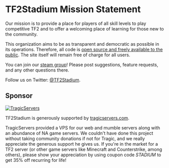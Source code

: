 # TF2Stadium Mission Statement

Our mission is to provide a place for players of all skill levels to
play competitive TF2 and to offer a welcoming place of learning for
those new to the community.

This organization aims to be as transparent and democratic as possible
in its operations. Therefore, all code is [open source and freely
available to the public](https://github.com/TF2Stadium). The site
itself will remain free of charge for all users.

You can join our [steam
group](https://steamcommunity.com/groups/TF2Stadium)! Please post
suggestions, feature requests, and any other questions there.

Follow us on Twitter: [@TF2Stadium](https://twitter.com/tf2stadium).

## Sponsor

[![TragicServers](/assets/img/logos/tragicservers.png)](https://www.tragicservers.com/link.php?id=28)

TF2Stadium is generously supported by
[tragicservers.com](https://www.tragicservers.com/link.php?id=28).

TragicServers provided a VPS for our web and mumble servers along with
an abundance of NA game servers. We couldn't have done this project
without taking community donations if not for Tragic, and we really
appreciate the generous support he gives us. If you're in the market
for a TF2 server (or other game servers like Minecraft and
Counterstrike, among others), please show your appreciation by using
coupon code *STADIUM* to get 35% off recurring for life!
